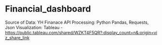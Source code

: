 # Financial_dashboard

Source of Data: YH Finanace API
Processing: Python Pandas, Requests, Json
Visualization: Tableau - https://public.tableau.com/shared/WZKT4F5QR?:display_count=n&:origin=viz_share_link
